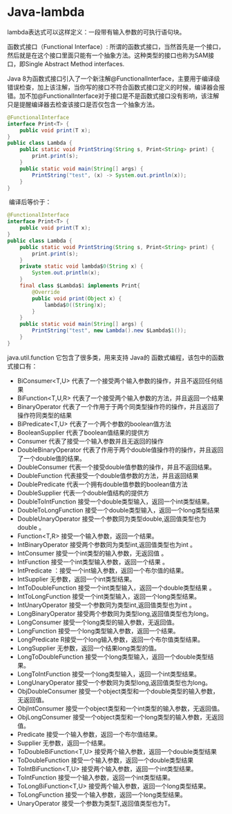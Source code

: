 # Java-lambda

lambda表达式可以这样定义：一段带有输入参数的可执行语句块。


函数式接口（Functional Interface）:
所谓的函数式接口，当然首先是一个接口，然后就是在这个接口里面只能有一个抽象方法。这种类型的接口也称为SAM接口，即Single Abstract Method interfaces.

Java 8为函数式接口引入了一个新注解@FunctionalInterface，主要用于编译级错误检查，加上该注解，当你写的接口不符合函数式接口定义的时候，编译器会报错。加不加@FunctionalInterface对于接口是不是函数式接口没有影响，该注解只是提醒编译器去检查该接口是否仅包含一个抽象方法。 

```java
@FunctionalInterface
interface Print<T> {
    public void print(T x);
}
public class Lambda {   
    public static void PrintString(String s, Print<String> print) {
        print.print(s);
    }
    public static void main(String[] args) {
        PrintString("test", (x) -> System.out.println(x));
    }
}
```

 编译后等价于：
 
```java
@FunctionalInterface
interface Print<T> {
    public void print(T x);
}
public class Lambda {   
    public static void PrintString(String s, Print<String> print) {
        print.print(s);
    }
    private static void lambda$0(String x) {
        System.out.println(x);
    }
    final class $Lambda$1 implements Print{
        @Override
        public void print(Object x) {
            lambda$0((String)x);
        }
    }
    public static void main(String[] args) {
        PrintString("test", new Lambda().new $Lambda$1());
    }
}
```
java.util.function 它包含了很多类，用来支持 Java的 函数式编程，该包中的函数式接口有：

+ BiConsumer<T,U>
代表了一个接受两个输入参数的操作，并且不返回任何结果
+ BiFunction<T,U,R>
代表了一个接受两个输入参数的方法，并且返回一个结果
+ BinaryOperator<T>
代表了一个作用于于两个同类型操作符的操作，并且返回了操作符同类型的结果
+ BiPredicate<T,U>
代表了一个两个参数的boolean值方法
+ BooleanSupplier
代表了boolean值结果的提供方
+ Consumer<T>
代表了接受一个输入参数并且无返回的操作
+ DoubleBinaryOperator
代表了作用于两个double值操作符的操作，并且返回了一个double值的结果。
+ DoubleConsumer
代表一个接受double值参数的操作，并且不返回结果。
+ DoubleFunction<R>
代表接受一个double值参数的方法，并且返回结果
+ DoublePredicate
代表一个拥有double值参数的boolean值方法
+ DoubleSupplier
代表一个double值结构的提供方
+ DoubleToIntFunction
接受一个double类型输入，返回一个int类型结果。
+ DoubleToLongFunction
接受一个double类型输入，返回一个long类型结果
+ DoubleUnaryOperator
接受一个参数同为类型double,返回值类型也为double 。
+ Function<T,R>
接受一个输入参数，返回一个结果。
+ IntBinaryOperator
接受两个参数同为类型int,返回值类型也为int 。
+ IntConsumer
接受一个int类型的输入参数，无返回值 。
+ IntFunction<R>
接受一个int类型输入参数，返回一个结果 。
+ IntPredicate
：接受一个int输入参数，返回一个布尔值的结果。
+ IntSupplier
无参数，返回一个int类型结果。
+ IntToDoubleFunction
接受一个int类型输入，返回一个double类型结果 。
+ IntToLongFunction
接受一个int类型输入，返回一个long类型结果。
+ IntUnaryOperator
接受一个参数同为类型int,返回值类型也为int 。
+ LongBinaryOperator
接受两个参数同为类型long,返回值类型也为long。
+ LongConsumer
接受一个long类型的输入参数，无返回值。
+ LongFunction<R>
接受一个long类型输入参数，返回一个结果。
+ LongPredicate
R接受一个long输入参数，返回一个布尔值类型结果。
+ LongSupplier
无参数，返回一个结果long类型的值。
+ LongToDoubleFunction
接受一个long类型输入，返回一个double类型结果。
+ LongToIntFunction
接受一个long类型输入，返回一个int类型结果。
+ LongUnaryOperator
接受一个参数同为类型long,返回值类型也为long。
+ ObjDoubleConsumer<T>
接受一个object类型和一个double类型的输入参数，无返回值。
+ ObjIntConsumer<T>
接受一个object类型和一个int类型的输入参数，无返回值。
+ ObjLongConsumer<T>
接受一个object类型和一个long类型的输入参数，无返回值。
+ Predicate<T>
接受一个输入参数，返回一个布尔值结果。
+ Supplier<T>
无参数，返回一个结果。
+ ToDoubleBiFunction<T,U>
接受两个输入参数，返回一个double类型结果
+ ToDoubleFunction<T>
接受一个输入参数，返回一个double类型结果
+ ToIntBiFunction<T,U>
接受两个输入参数，返回一个int类型结果。
+ ToIntFunction<T>
接受一个输入参数，返回一个int类型结果。
+ ToLongBiFunction<T,U>
接受两个输入参数，返回一个long类型结果。
+ ToLongFunction<T>
接受一个输入参数，返回一个long类型结果。
+ UnaryOperator<T>
接受一个参数为类型T,返回值类型也为T。



